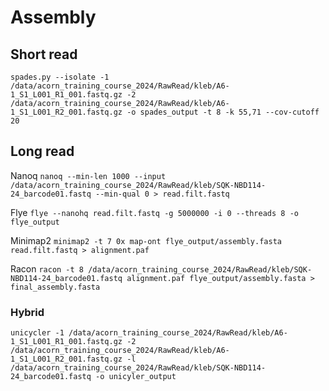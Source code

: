 # Assembly

## Short read 

`spades.py --isolate -1 /data/acorn_training_course_2024/RawRead/kleb/A6-1_S1_L001_R1_001.fastq.gz -2 /data/acorn_training_course_2024/RawRead/kleb/A6-1_S1_L001_R2_001.fastq.gz -o spades_output -t 8 -k 55,71 --cov-cutoff 20`


## Long read 

Nanoq
`nanoq --min-len 1000 --input /data/acorn_training_course_2024/RawRead/kleb/SQK-NBD114-24_barcode01.fastq --min-qual 0 > read.filt.fastq`

Flye
`flye --nanohq read.filt.fastq -g 5000000 -i 0 --threads 8 -o flye_output`

Minimap2
`minimap2 -t 7 0x map-ont flye_output/assembly.fasta read.filt.fastq > alignment.paf`

Racon 
`racon -t 8 /data/acorn_training_course_2024/RawRead/kleb/SQK-NBD114-24_barcode01.fastq alignment.paf flye_output/assembly.fasta > final_assembly.fasta`


### Hybrid 

`unicycler -1 /data/acorn_training_course_2024/RawRead/kleb/A6-1_S1_L001_R1_001.fastq.gz -2 /data/acorn_training_course_2024/RawRead/kleb/A6-1_S1_L001_R2_001.fastq.gz -l  /data/acorn_training_course_2024/RawRead/kleb/SQK-NBD114-24_barcode01.fastq -o unicyler_output`